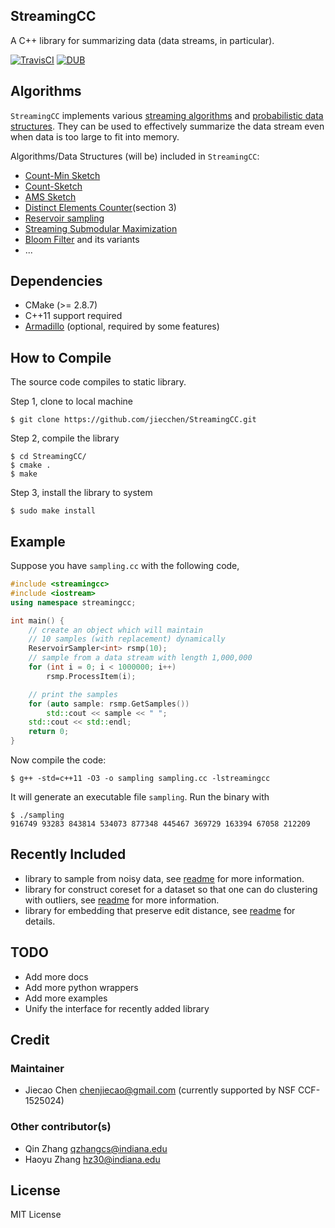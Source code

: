 StreamingCC
----------------------
A C++ library for summarizing data (data streams, in particular).

[![TravisCI](https://travis-ci.org/jiecchen/StreamingCC.svg?branch=master)](https://travis-ci.org/jiecchen/StreamingCC)
[![DUB](https://img.shields.io/dub/l/vibe-d.svg)]()

## Algorithms
`StreamingCC` implements various [streaming algorithms](https://en.wikipedia.org/wiki/Streaming_algorithm) and [probabilistic data structures](https://en.wikipedia.org/wiki/Category:Probabilistic_data_structures). They can be used to effectively summarize the data stream even when data is too large to fit into memory.

Algorithms/Data Structures (will be) included in `StreamingCC`:
+ [Count-Min Sketch](https://en.wikipedia.org/wiki/Count%E2%80%93min_sketch)
+ [Count-Sketch](https://www.cs.rutgers.edu/~farach/pubs/FrequentStream.pdf)
+ [AMS Sketch](https://polylogblog.wordpress.com/2009/09/27/bite-sized-stream-ams-sketching/)
+ [Distinct Elements Counter](http://www.cs.dartmouth.edu/~ac/Teach/CS49-Fall11/Notes/lecnotes.pdf)(section 3)
+ [Reservoir sampling](https://en.wikipedia.org/wiki/Reservoir_sampling)
+ [Streaming Submodular Maximization](http://las.ethz.ch/files/badanidiyuru14streaming.pdf)
+ [Bloom Filter](https://en.wikipedia.org/wiki/Bloom_filter) and its variants
+ ...




## Dependencies
+ CMake (>= 2.8.7)
+ C++11 support required
+ [Armadillo](http://arma.sourceforge.net/) (optional, required by some features)

## How to Compile
The source code compiles to static library.

Step 1, clone to local machine

    $ git clone https://github.com/jiecchen/StreamingCC.git

Step 2, compile the library

    $ cd StreamingCC/
    $ cmake .
    $ make

Step 3, install the library to system

    $ sudo make install

## Example
Suppose you have `sampling.cc` with the following code,
``` c++
#include <streamingcc>
#include <iostream>
using namespace streamingcc;

int main() {
    // create an object which will maintain
    // 10 samples (with replacement) dynamically
    ReservoirSampler<int> rsmp(10);
    // sample from a data stream with length 1,000,000
    for (int i = 0; i < 1000000; i++)
        rsmp.ProcessItem(i);

    // print the samples
    for (auto sample: rsmp.GetSamples())
        std::cout << sample << " ";
    std::cout << std::endl;
    return 0;
}
```

Now compile the code:

    $ g++ -std=c++11 -O3 -o sampling sampling.cc -lstreamingcc

It will generate an executable file `sampling`. Run the binary with

    $ ./sampling
    916749 93283 843814 534073 877348 445467 369729 163394 67058 212209 

## Recently Included
- library to sample from noisy data, see [readme](https://github.com/jiecchen/StreamingCC/blob/master/src/robust_l0_sampling/README.md) for more information.
- library for construct coreset for a dataset so that one can do clustering with outliers, see [readme](https://github.com/jiecchen/StreamingCC/blob/master/src/dist_clustering/README.md) for more information.
- library for embedding that preserve edit distance, see [readme](https://github.com/jiecchen/StreamingCC/blob/master/src/embed_join/readme.txt) for details.

## TODO
- Add more docs
- Add more python wrappers
- Add more examples
- Unify the interface for recently added library

## Credit

### Maintainer
- Jiecao Chen <chenjiecao@gmail.com> (currently supported by NSF CCF-1525024)

### Other contributor(s)
- Qin Zhang <qzhangcs@indiana.edu>
- Haoyu Zhang <hz30@indiana.edu>
## License
MIT License
